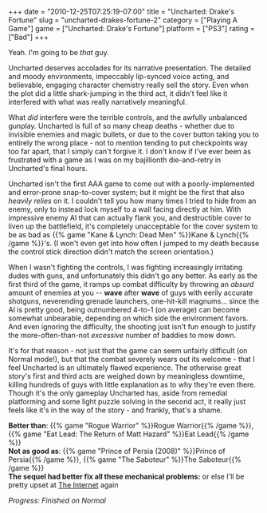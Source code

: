 +++
date = "2010-12-25T07:25:19-07:00"
title = "Uncharted: Drake's Fortune"
slug = "uncharted-drakes-fortune-2"
category = ["Playing A Game"]
game = ["Uncharted: Drake's Fortune"]
platform = ["PS3"]
rating = ["Bad"]
+++

Yeah.  I'm going to be <i>that</i> guy.

Uncharted deserves accolades for its narrative presentation.  The detailed and moody environments, impeccably lip-synced voice acting, and believable, engaging character chemistry really sell the story.  Even when the plot did a little shark-jumping in the third act, it didn't feel like it interfered with what was really narratively meaningful.

What <i>did</i> interfere were the terrible controls, and the awfully unbalanced gunplay.  Uncharted is full of so many cheap deaths - whether due to invisible enemies and magic bullets, or due to the cover button taking you to entirely the wrong place - not to mention tending to put checkpoints way too far apart, that I simply can't forgive it.  I don't know if I've ever been as frustrated with a game as I was on my bajillionth die-and-retry in Uncharted's final hours.

Uncharted isn't the first AAA game to come out with a poorly-implemented and error-prone snap-to-cover system; but it might be the first that also <i>heavily relies</i> on it.  I couldn't tell you how many times I tried to hide from an enemy, only to instead lock myself to a wall facing directly at him.  With impressive enemy AI that can actually flank you, and destructible cover to liven up the battlefield, it's completely unacceptable for the cover system to be as bad as {{% game "Kane & Lynch: Dead Men" %}}Kane & Lynch{{% /game %}}'s.  (I won't even get into how often I jumped to my death because the control stick direction didn't match the screen orientation.)

When I wasn't fighting the controls, I was fighting increasingly irritating dudes with guns, and unfortunately this didn't go any better.  As early as the first third of the game, it ramps up combat difficulty by throwing an <i>absurd</i> amount of enemies at you -- <b>wave</b> after <b>wave</b> of guys with eerily accurate shotguns, neverending grenade launchers, one-hit-kill magnums... since the AI is pretty good, being outnumbered 4-to-1 (on average) can become somewhat unbearable, depending on which side the environment favors.  And even ignoring the difficulty, the shooting just isn't fun enough to justify the more-often-than-not <i>excessive</i> number of baddies to mow down.

It's for that reason - not just that the game can seem unfairly difficult (on Normal mode!), but that the combat severely wears out its welcome - that I feel Uncharted is an ultimately flawed experience.  The otherwise great story's first and third acts are weighed down by meaningless downtime, killing hundreds of guys with little explanation as to why they're even there.  Though it's the only gameplay Uncharted has, aside from remedial platforming and some light puzzle solving in the second act, it really just feels like it's in the way of the story - and frankly, that's a shame.

<b>Better than</b>: {{% game "Rogue Warrior" %}}Rogue Warrior{{% /game %}}, {{% game "Eat Lead: The Return of Matt Hazard" %}}Eat Lead{{% /game %}}  
<b>Not as good as</b>: {{% game "Prince of Persia (2008)" %}}Prince of Persia{{% /game %}}, {{% game "The Saboteur" %}}The Saboteur{{% /game %}}  
<b>The sequel had better fix all these mechanical problems:</b> or else I'll be pretty upset at <a href="http://www.metacritic.com/game/playstation-3/uncharted-2-among-thieves">The Internet</a> again

<i>Progress: Finished on Normal</i>
